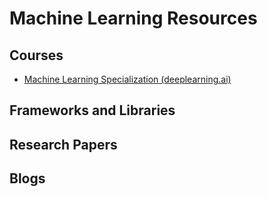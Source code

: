 # Machine Learning Resources

## Courses
- [Machine Learning Specialization (deeplearning.ai)](https://www.coursera.org/specializations/machine-learning-introduction) 

## Frameworks and Libraries

## Research Papers

## Blogs
